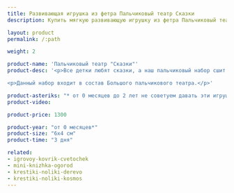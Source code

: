 ```yaml
---
title: Развивающая игрушка из фетра Пальчиковый театр Сказки
description: Купить мягкую развивающую игрушку из фетра Пальчиковый театр Сказки в магазине KiddyTrick

layout: product
permalink: /:path

weight: 2

product-name: 'Пальчиковый театр "Сказки"'
product-desc: '<p>Все детки любят сказки, а наш пальчиковый набор сшит специально для того, чтобы рассказывать их было еще интереснее. Набор состоит из домика, 12 пальчиковых персонажей (дедушка, бабушка, внучка, курочка, кошка, собака, мышка, лягушка, зайка, лисичка, волк и медведь),  колобка, репки и двух яиц, одно из которых разборное на липучке. Такой набор персонажей позволит обыграть такие сказки, как Репка, Колобок, Теремок и Курочка Ряба, а при желании и смекалке еще много других.</p>

<p>Данный набор входит в состав Большого пальчикового театра.</p>'

product-asteriks: "* от 0 месяцев до 2 лет не советуем давать эти игрушки в руки ребенку, рекомендуем использовать только в целях привлечения внимания."
product-video:

product-price: 1300

product-year: "от 0 месяцев*"
product-size: "6х4 см"
product-time: "3 дня"

related:
- igrovoy-kovrik-cvetochek
- mini-knizhka-ogorod
- krestiki-noliki-derevo
- krestiki-noliki-kosmos
---
```

	